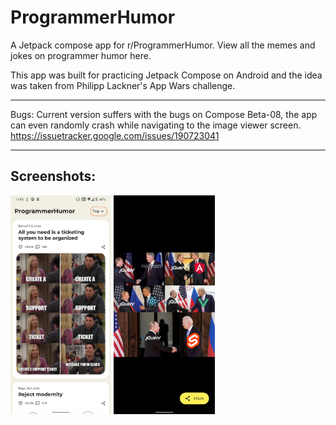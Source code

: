# ProgrammerHumor

A Jetpack compose app for r/ProgrammerHumor.
View all the memes and jokes on programmer humor here.

This app was built for practicing Jetpack Compose on Android and the idea was taken from Philipp Lackner's App Wars challenge.

---
Bugs: 
Current version suffers with the bugs on Compose Beta-08, the app can even randomly crash while navigating to the image viewer screen.
https://issuetracker.google.com/issues/190723041

---

## Screenshots:

<img src="https://github.com/SourabhSNath/ProgrammerHumor/blob/master/screenshots/home.jpg" height="350">   <img src="https://github.com/SourabhSNath/ProgrammerHumor/blob/master/screenshots/image_viewer.jpg" height="350">
